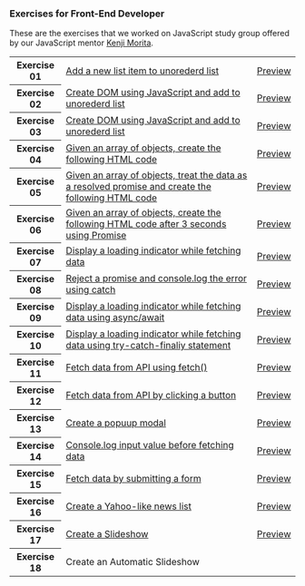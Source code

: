 ### Exercises for Front-End Developer

These are the exercises that we worked on JavaScript study group offered by our JavaScript mentor [Kenji Morita](https://github.com/kenmori).

<table>
<tr>
<th>Exercise 01</th>
<td><a href="https://github.com/suefrontend/kenmori-handson/tree/main/exercise01">Add a new list item to unorederd list</a></td>
<td><a href="https://suefrontend.github.io/kenmori-handson/exercise01/">Preview</a></td>
</tr>
<tr>
<th>Exercise 02</th>
<td><a href="https://github.com/suefrontend/kenmori-handson/tree/main/exercise02">Create DOM using JavaScript and add to unorederd list</a></td>
<td><a href="https://suefrontend.github.io/kenmori-handson/exercise02/">Preview</a></td>
</tr>
<tr>
<th>Exercise 03</th>
<td><a href="https://github.com/suefrontend/kenmori-handson/tree/main/exercise03">Create DOM using JavaScript and add to unorederd list</a></td>
<td><a href="https://suefrontend.github.io/kenmori-handson/exercise03/">Preview</a></td>
</tr>
<tr>
<th>Exercise 04</th>
<td><a href="https://github.com/suefrontend/kenmori-handson/tree/main/exercise04">Given an array of objects, create the following HTML code</a></td>
<td><a href="https://suefrontend.github.io/kenmori-handson/exercise04/">Preview</a></td>
</tr>
<tr>
<th>Exercise 05</th>
<td><a href="https://github.com/suefrontend/kenmori-handson/tree/main/exercise05">Given an array of objects, treat the data as a resolved promise and create the following HTML code</a></td>
<td><a href="https://suefrontend.github.io/kenmori-handson/exercise05/">Preview</a></td>
</tr>
<tr>
<th>Exercise 06</th>
<td><a href="https://github.com/suefrontend/kenmori-handson/tree/main/exercise06">Given an array of objects, create the following HTML code after 3 seconds using Promise</a></td>
<td><a href="https://suefrontend.github.io/kenmori-handson/exercise06/">Preview</a></td>
</tr>
<tr>
<th>Exercise 07</th>
<td><a href="https://github.com/suefrontend/kenmori-handson/tree/main/exercise07">Display a loading indicator while fetching data</a></td>
<td><a href="https://suefrontend.github.io/kenmori-handson/exercise07/">Preview</a></td>
</tr>
<tr>
<th>Exercise 08</th>
<td><a href="https://github.com/suefrontend/kenmori-handson/tree/main/exercise08">Reject a promise and console.log the error using catch</a></td>
<td><a href="https://suefrontend.github.io/kenmori-handson/exercise08/">Preview</a></td>
</tr>
<tr>
<th>Exercise 09</th>
<td><a href="https://github.com/suefrontend/kenmori-handson/tree/main/exercise09">Display a loading indicator while fetching data using async/await</a></td>
<td><a href="https://suefrontend.github.io/kenmori-handson/exercise09/">Preview</a></td>
</tr>
<tr>
<th>Exercise 10</th>
<td><a href="https://github.com/suefrontend/kenmori-handson/tree/main/exercise10">Display a loading indicator while fetching data using try-catch-finaliy statement</a></td>
<td><a href="https://suefrontend.github.io/kenmori-handson/exercise10/">Preview</a></td>
</tr>
<tr>
<th>Exercise 11</th>
<td><a href="https://github.com/suefrontend/kenmori-handson/tree/main/exercise11">Fetch data from API using fetch()</a></td>
<td><a href="https://suefrontend.github.io/kenmori-handson/exercise11/">Preview</a></td>
</tr>
<tr>
<th>Exercise 12</th>
<td><a href="https://github.com/suefrontend/kenmori-handson/tree/main/exercise12">Fetch data from API by clicking a button</a></td>
<td><a href="https://suefrontend.github.io/kenmori-handson/exercise12/">Preview</a></td>
</tr>
<tr>
<th>Exercise 13</th>
<td><a href="https://github.com/suefrontend/kenmori-handson/tree/main/exercise13">Create a popuup modal</a></td>
<td><a href="https://suefrontend.github.io/kenmori-handson/exercise13/">Preview</a></td>
</tr>
<tr>
<th>Exercise 14</th>
<td><a href="https://github.com/suefrontend/kenmori-handson/tree/main/exercise14">Console.log input value before fetching data</a></td>
<td><a href="https://suefrontend.github.io/kenmori-handson/exercise14/">Preview</a></td>
</tr>
<tr>
<th>Exercise 15</th>
<td><a href="https://github.com/suefrontend/kenmori-handson/tree/main/exercise15">Fetch data by submitting a form</a></td>
<td><a href="https://suefrontend.github.io/kenmori-handson/exercise15/">Preview</a></td>
</tr>
<tr>
<th>Exercise 16</th>
<td><a href="https://github.com/suefrontend/kenmori-handson/tree/main/exercise16">Create a Yahoo-like news list</a></td>
<td><a href="https://suefrontend.github.io/kenmori-handson/exercise16/">Preview</a></td>
</tr>
<tr>
<th>Exercise 17</th>
<td><a href="https://github.com/suefrontend/kenmori-handson/tree/main/exercise17">Create a Slideshow</a></td>
<td><a href="https://suefrontend.github.io/kenmori-handson/exercise17/">Preview</a></td>
</tr>
<tr>
<th>Exercise 18</th>
<td>Create an Automatic Slideshow</td>
<td><!--<a href="https://suefrontend.github.io/kenmori-handson/exercise17/">Preview</a>--></td>
</tr>

</table>
